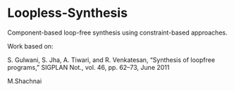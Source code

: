 # Loopless-Synthesis

Component-based loop-free synthesis using constraint-based approaches.  

Work based on:

S. Gulwani, S. Jha, A. Tiwari, and R. Venkatesan, “Synthesis of loopfree \
programs,” SIGPLAN Not., vol. 46, pp. 62–73, June 2011


M.Shachnai
